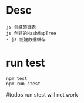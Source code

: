 # Desc
    js 创建的链表
    js 创建的HashMapTree
    - js 创建数据缓存

# run test
    npm test
    npm run stest

#todos
    run stest will not work

